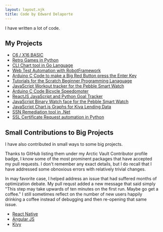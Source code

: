 ```yaml
---
layout: layout.njk
title: Code by Edward Delaporte
---
```


I have written a lot of code.

## My Projects

+ [C6 / X16 BASIC](/basic)
+ [Retro Games in Python](https://github.com/edthedev/tmntcade)
+ [CLI Chart tool in Go Language](https://github.com/edthedev/chart)
+ [Web Test Automation with RobotFramework](https://github.com/edthedev/Learn_RobotFramework_IllinoisPTR)
+ [Arduino C Code to make a Big Red Button press the Enter Key](https://github.com/edthedev/bigredbutton)
+ [Tutorials for the Scratch Beginner Programming Lanaguage](https://github.com/edthedev/scratch_lessons)
+ [JavaScript Workout tracker for the Pebble Smart Watch](https://github.com/edthedev/LiftPebble)
+ [Arduino C Code Bicycle Speedomoter](https://github.com/edthedev/arduino-bike-speed)
+ [ReactJS JavaScript and Python Goal Tracker](https://github.com/edthedev/MyGoal.space)
+ [JavaScript Binary Watch face for the Pebble Smart Watch](https://github.com/edthedev/BinaryClock)
+ [JavaScript Chart.js Graphs for Kiva Lending Data](https://github.com/edthedev/kiva_graphs)
+ [SSN Remediation tool in .Net](https://github.com/edthedev/firefly)
+ [SSL Certificate Request automation in Python](https://github.com/edthedev/incommon_ssl)

## Small Contributions to Big Projects

I have also contributed in small ways to some big projects.

Thanks to GitHub listing them under my Arctic Vault Contributor profile badge, I know some of the most prominent packages that have accepted my pull requests. I don't remember any exact details, but I do recall that I have addressed 
some obnoxious errors with relatively trivial changes. 

In may favorite case, I helped address an issue that had suffered months of optimization debate. My pull requst added a new message that said simply "This step may take upwards of ten minutes on the first run. Maybe go get a coffee." I still sometimes reflect on the number of new users happily drinking a coffee instead of debugging and then re-opening that same issue.

+ [React Native](https://github.com/facebook/react-native)
+ [Angular JS](https://github.com/angular/angular.js)
+ [Kivy](https://github.com/kivy/kivy)

